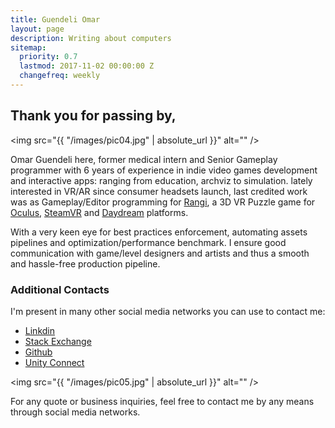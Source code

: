 ```yaml
---
title: Guendeli Omar
layout: page
description: Writing about computers
sitemap:
  priority: 0.7
  lastmod: 2017-11-02 00:00:00 Z
  changefreq: weekly
---
```


## Thank you for passing by,

<span class="image left"><img src="{{ "/images/pic04.jpg" | absolute_url }}" alt="" /></span>

Omar Guendeli here, former medical intern and Senior Gameplay programmer with 6 years of experience in indie video games development and interactive apps: ranging from education, archviz to simulation. lately interested in VR/AR since consumer headsets launch, last credited work was as Gameplay/Editor programming for [Rangi](http://www.rangigame.com), a 3D VR Puzzle game for [Oculus](https://www.oculus.com/experiences/rift/1355935294487891/), [SteamVR](store.steampowered.com/app/607330/Rangi/) and [Daydream](https://play.google.com/store/apps/details?id=com.Digigo.RangiDayDream&hl=fr) platforms.

With a very keen eye for best practices enforcement, automating assets pipelines and optimization/performance benchmark. I ensure good communication with game/level designers and artists and thus a smooth and hassle-free production pipeline.

### Additional Contacts
I'm present in many other social media networks you can use to contact me:
- [Linkdin](https://www.linkedin.com/in/omar-guendeli-70a57862/)
- [Stack Exchange](https://gamedev.stackexchange.com/users/99697/omar-guendeli)
- [Github](https://github.com/Guendeli)
- [Unity Connect](https://connect.unity.com/u/5882bf51090915001a251b88)
   
<span class="image left"><img src="{{ "/images/pic05.jpg" | absolute_url }}" alt="" /></span>

For any quote or business inquiries, feel free to contact me by any means through social media networks.
